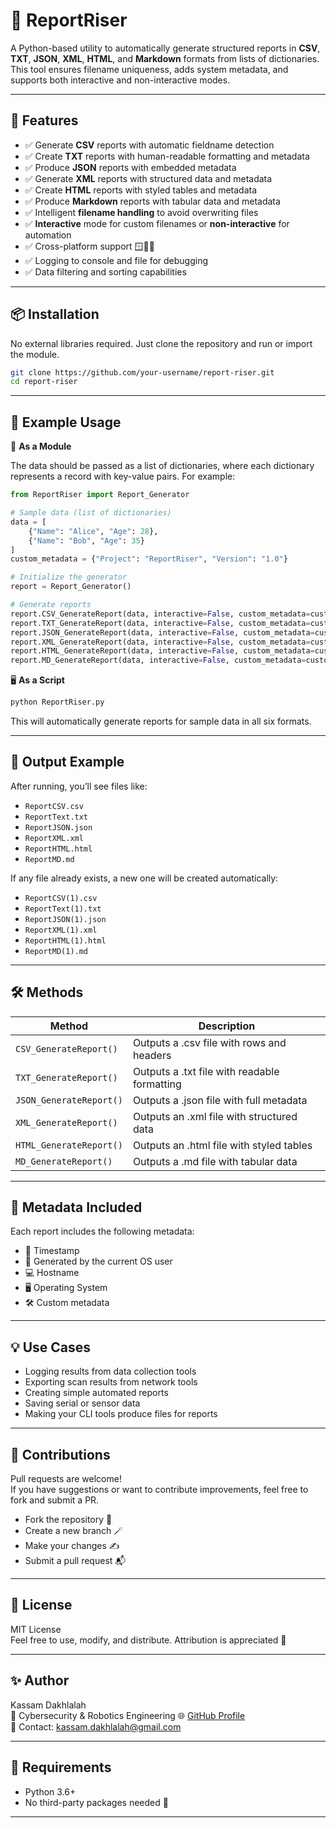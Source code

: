 # 📝 ReportRiser

A Python-based utility to automatically generate structured reports in **CSV**, **TXT**, **JSON**, **XML**, **HTML**, and **Markdown** formats from lists of dictionaries. This tool ensures filename uniqueness, adds system metadata, and supports both interactive and non-interactive modes.

---

## 🚀 Features

- ✅ Generate **CSV** reports with automatic fieldname detection
- ✅ Create **TXT** reports with human-readable formatting and metadata
- ✅ Produce **JSON** reports with embedded metadata
- ✅ Generate **XML** reports with structured data and metadata
- ✅ Create **HTML** reports with styled tables and metadata
- ✅ Produce **Markdown** reports with tabular data and metadata
- ✅ Intelligent **filename handling** to avoid overwriting files
- ✅ **Interactive** mode for custom filenames or **non-interactive** for automation
- ✅ Cross-platform support 🪟🐧🍎
- ✅ Logging to console and file for debugging
- ✅ Data filtering and sorting capabilities

---

## 📦 Installation

No external libraries required. Just clone the repository and run or import the module.

```bash
git clone https://github.com/your-username/report-riser.git
cd report-riser
```

---

## 🧪 Example Usage

🔧 **As a Module**

The data should be passed as a list of dictionaries, where each dictionary represents a record with key-value pairs. For example:

```python
from ReportRiser import Report_Generator

# Sample data (list of dictionaries)
data = [
    {"Name": "Alice", "Age": 28},
    {"Name": "Bob", "Age": 35}
]
custom_metadata = {"Project": "ReportRiser", "Version": "1.0"}

# Initialize the generator
report = Report_Generator()

# Generate reports
report.CSV_GenerateReport(data, interactive=False, custom_metadata=custom_metadata)
report.TXT_GenerateReport(data, interactive=False, custom_metadata=custom_metadata)
report.JSON_GenerateReport(data, interactive=False, custom_metadata=custom_metadata)
report.XML_GenerateReport(data, interactive=False, custom_metadata=custom_metadata)
report.HTML_GenerateReport(data, interactive=False, custom_metadata=custom_metadata)
report.MD_GenerateReport(data, interactive=False, custom_metadata=custom_metadata)
```

🖥️ **As a Script**

```bash
python ReportRiser.py
```

This will automatically generate reports for sample data in all six formats.

---

## 📁 Output Example

After running, you’ll see files like:

- `ReportCSV.csv`
- `ReportText.txt`
- `ReportJSON.json`
- `ReportXML.xml`
- `ReportHTML.html`
- `ReportMD.md`

If any file already exists, a new one will be created automatically:

- `ReportCSV(1).csv`
- `ReportText(1).txt`
- `ReportJSON(1).json`
- `ReportXML(1).xml`
- `ReportHTML(1).html`
- `ReportMD(1).md`

---

## 🛠 Methods

| Method | Description |
| --- | --- |
| `CSV_GenerateReport()` | Outputs a .csv file with rows and headers |
| `TXT_GenerateReport()` | Outputs a .txt file with readable formatting |
| `JSON_GenerateReport()` | Outputs a .json file with full metadata |
| `XML_GenerateReport()` | Outputs an .xml file with structured data |
| `HTML_GenerateReport()` | Outputs an .html file with styled tables |
| `MD_GenerateReport()` | Outputs a .md file with tabular data |

---

## 🧠 Metadata Included

Each report includes the following metadata:

- 📅 Timestamp
- 👤 Generated by the current OS user
- 💻 Hostname
- 🖥️ Operating System
- 🛠 Custom metadata


---

## 💡 Use Cases

- Logging results from data collection tools
- Exporting scan results from network tools
- Creating simple automated reports
- Saving serial or sensor data
- Making your CLI tools produce files for reports

---

## 🤝 Contributions

Pull requests are welcome!  
If you have suggestions or want to contribute improvements, feel free to fork and submit a PR.

- Fork the repository 🔀
- Create a new branch 🪄
- Make your changes ✍️
- Submit a pull request 📬

---

## 📜 License

MIT License  
Feel free to use, modify, and distribute. Attribution is appreciated 💖

---

## ✨ Author

Kassam Dakhlalah  
🧠 Cybersecurity & Robotics Engineering
🌐 [GitHub Profile](https://github.com/kassam-99)  
📧 Contact: kassam.dakhlalah@gmail.com

---

## 🐍 Requirements

- Python 3.6+
- No third-party packages needed 🎉

---
